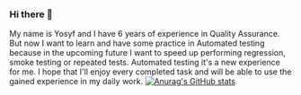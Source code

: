 ### Hi there 👋

My name is Yosyf and I have 6 years of experience in Quality Assurance. But now I want to learn and have some practice in Automated testing because in the upcoming future I want to speed up performing regression, smoke testing or repeated tests. Automated testing it's a new experience for me. I hope that I'll enjoy every completed task and will be able to use the gained experience in my daily work.
[![Anurag's GitHub stats](https://github-readme-stats.vercel.app/api?username=ymanucharian)](https://github.com/ymanucharian/github-readme-stats)
